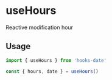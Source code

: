 # useHours
Reactive modification hour
## Usage

```ts
import { useHours } from 'hooks-date'

const { hours, date } = useHours()
```
